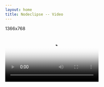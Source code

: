 ```yaml
---
layout: home
title: Nodeclipse -- Video
---
```

<link href="http://vjs.zencdn.net/4.1/video-js.css" rel="stylesheet">
<script src="http://vjs.zencdn.net/4.1/video.js"></script>

1366x768

<video id="my_video_1" class="video-js vjs-default-skin" controls
	preload="auto" width="auto" height="auto" poster="my_video_poster.png"
	data-setup="{}">
	<source src="Nodeclipse-0.3.0.mp4" type='video/mp4'>
	<source src="Nodeclipse-0.3.0.webm" type='video/mp4'>
</video>
